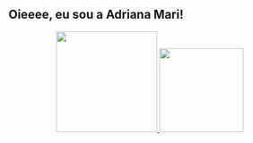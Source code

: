 ## Oieeee, eu sou a Adriana Mari! 

<div align="center">
  <a href="https://github.com/drimarif">
  <img height="180em" src="https://github-readme-stats.vercel.app/api?username=drimarif&show_icons=true&theme=dark&include_all_commits=true&count_private=true"/>
  <img height="150em" src="https://github-readme-stats.vercel.app/api/top-langs/?username=drimarif&layout=compact&langs_count=7&theme=dark"/>
</div>
